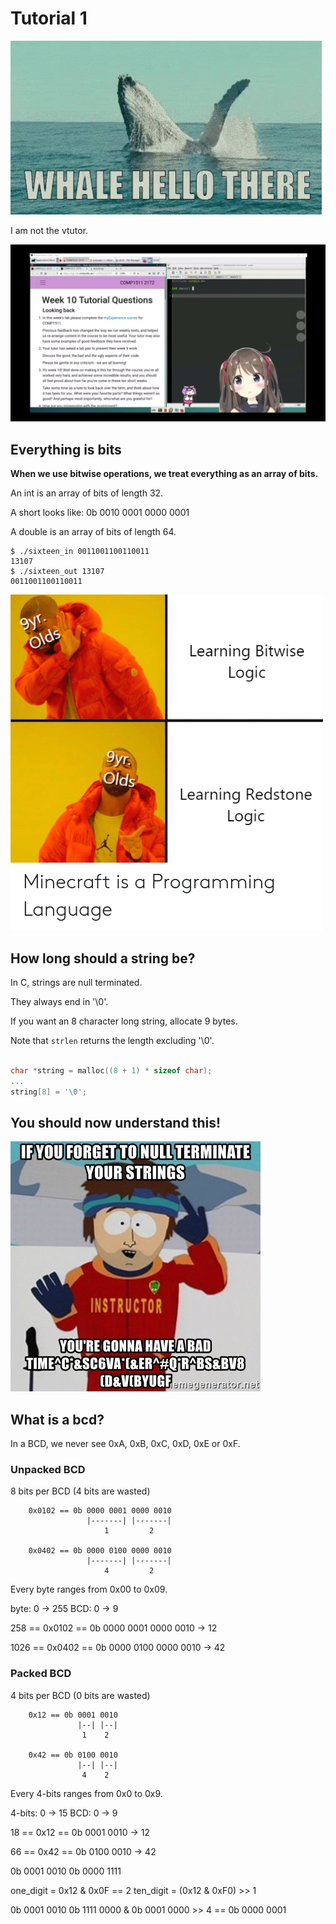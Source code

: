 # Tutorial 1

![whale_hello_there](whale_hello_there.gif)

I am not the vtutor.

![vtutor](vtutor.jpg)


## Everything is bits

**When we use bitwise operations, we treat everything as an array of bits.**

An int is an array of bits of length 32.

A short looks like: 0b 0010 0001 0000 0001

A double is an array of bits of length 64.

```
$ ./sixteen_in 0011001100110011
13107
$ ./sixteen_out 13107
0011001100110011
```

![minecraft](minecraft.png)



## How long should a string be?

In C, strings are null terminated.

They always end in '\0'.

If you want an 8 character long string, allocate 9 bytes.

Note that `strlen` returns the length excluding '\0'.

```c

char *string = malloc((8 + 1) * sizeof char);
...
string[8] = '\0';

```


## You should now understand this!

![null_terminator](null_terminator.jpg)


## What is a bcd?

In a BCD, we never see 0xA, 0xB, 0xC, 0xD, 0xE or 0xF.


### Unpacked BCD

8 bits per BCD (4 bits are wasted)

        0x0102 == 0b 0000 0001 0000 0010
                     |-------| |-------|
                         1         2

        0x0402 == 0b 0000 0100 0000 0010
                     |-------| |-------|
                         4         2

Every byte ranges from 0x00 to 0x09.

byte: 0 -> 255
BCD: 0 -> 9

258  == 0x0102 == 0b 0000 0001 0000 0010 -> 12

1026 == 0x0402 == 0b 0000 0100 0000 0010 -> 42


### Packed BCD

4 bits per BCD (0 bits are wasted)

        0x12 == 0b 0001 0010
                   |--| |--|
                    1    2

        0x42 == 0b 0100 0010
                   |--| |--|
                    4    2

Every 4-bits ranges from 0x0 to 0x9.

4-bits: 0 -> 15
BCD: 0 -> 9

18 == 0x12 == 0b 0001 0010 -> 12

66 == 0x42 == 0b 0100 0010 -> 42

0b 0001 0010
0b 0000 1111

one_digit = 0x12 & 0x0F == 2
ten_digit = (0x12 & 0xF0) >> 1

0b 0001 0010
0b 1111 0000 &
0b 0001 0000 >> 4 == 0b 0000 0001
